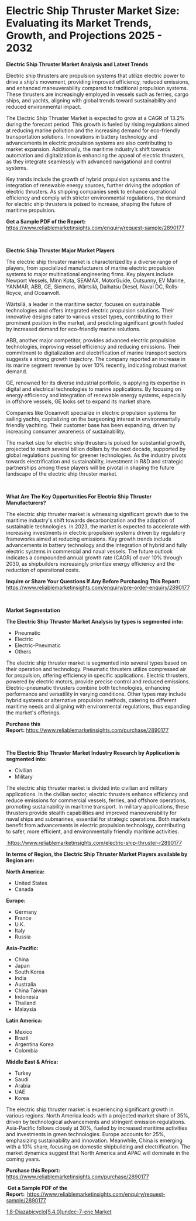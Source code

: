 <p><h1>Electric Ship Thruster Market Size: Evaluating its Market Trends, Growth, and Projections 2025 - 2032</h1></p><p><strong>Electric Ship Thruster Market Analysis and Latest Trends</strong></p>
<p><p>Electric ship thrusters are propulsion systems that utilize electric power to drive a ship's movement, providing improved efficiency, reduced emissions, and enhanced maneuverability compared to traditional propulsion systems. These thrusters are increasingly employed in vessels such as ferries, cargo ships, and yachts, aligning with global trends toward sustainability and reduced environmental impact.</p><p>The Electric Ship Thruster Market is expected to grow at a CAGR of 13.2% during the forecast period. This growth is fueled by rising regulations aimed at reducing marine pollution and the increasing demand for eco-friendly transportation solutions. Innovations in battery technology and advancements in electric propulsion systems are also contributing to market expansion. Additionally, the maritime industry’s shift towards automation and digitalization is enhancing the appeal of electric thrusters, as they integrate seamlessly with advanced navigational and control systems.</p><p>Key trends include the growth of hybrid propulsion systems and the integration of renewable energy sources, further driving the adoption of electric thrusters. As shipping companies seek to enhance operational efficiency and comply with stricter environmental regulations, the demand for electric ship thrusters is poised to increase, shaping the future of maritime propulsion.</p></p>
<p><strong>Get a Sample PDF of the Report:&nbsp;</strong> <a href="https://www.reliablemarketinsights.com/enquiry/request-sample/2890177?utm_campaign=2892&utm_medium=2&utm_source=Github&utm_content=ia&utm_term=14032025&utm_id=electric-ship-thruster">https://www.reliablemarketinsights.com/enquiry/request-sample/2890177</a></p>
<p>&nbsp;</p>
<p><strong>Electric Ship Thruster Major Market Players</strong></p>
<p><p>The electric ship thruster market is characterized by a diverse range of players, from specialized manufacturers of marine electric propulsion systems to major multinational engineering firms. Key players include Newport Vessels, Minn Kota, SEAMAX, MotorGuide, Outsunny, EV Marine, YANMAR, ABB, GE, Siemens, Wärtsilä, Daihatsu Diesel, Naval DC, Rolls-Royce, and Oceanvolt.</p><p>Wärtsilä, a leader in the maritime sector, focuses on sustainable technologies and offers integrated electric propulsion solutions. Their innovative designs cater to various vessel types, contributing to their prominent position in the market, and predicting significant growth fueled by increased demand for eco-friendly marine solutions.</p><p>ABB, another major competitor, provides advanced electric propulsion technologies, improving vessel efficiency and reducing emissions. Their commitment to digitalization and electrification of marine transport sectors suggests a strong growth trajectory. The company reported an increase in its marine segment revenue by over 10% recently, indicating robust market demand.</p><p>GE, renowned for its diverse industrial portfolio, is applying its expertise in digital and electrical technologies to marine applications. By focusing on energy efficiency and integration of renewable energy systems, especially in offshore vessels, GE looks set to expand its market share.</p><p>Companies like Oceanvolt specialize in electric propulsion systems for sailing yachts, capitalizing on the burgeoning interest in environmentally friendly yachting. Their customer base has been expanding, driven by increasing consumer awareness of sustainability.</p><p>The market size for electric ship thrusters is poised for substantial growth, projected to reach several billion dollars by the next decade, supported by global regulations pushing for greener technologies. As the industry pivots towards electrification and sustainability, investment in R&D and strategic partnerships among these players will be pivotal in shaping the future landscape of the electric ship thruster market.</p></p>
<p>&nbsp;</p>
<p><strong>What Are The Key Opportunities For Electric Ship Thruster Manufacturers?</strong></p>
<p><p>The electric ship thruster market is witnessing significant growth due to the maritime industry's shift towards decarbonization and the adoption of sustainable technologies. In 2023, the market is expected to accelerate with increasing investments in electric propulsion systems driven by regulatory frameworks aimed at reducing emissions. Key growth trends include advancements in battery technology and the integration of hybrid and fully electric systems in commercial and naval vessels. The future outlook indicates a compounded annual growth rate (CAGR) of over 10% through 2030, as shipbuilders increasingly prioritize energy efficiency and the reduction of operational costs.</p></p>
<p><strong>Inquire or Share Your Questions If Any Before Purchasing This Report:</strong> <a href="https://www.reliablemarketinsights.com/enquiry/pre-order-enquiry/2890177?utm_campaign=2892&utm_medium=2&utm_source=Github&utm_content=ia&utm_term=14032025&utm_id=electric-ship-thruster">https://www.reliablemarketinsights.com/enquiry/pre-order-enquiry/2890177</a></p>
<p>&nbsp;</p>
<p><strong>Market Segmentation</strong></p>
<p><strong>The Electric Ship Thruster Market Analysis by types is segmented into:</strong></p>
<p><ul><li>Pneumatic</li><li>Electric</li><li>Electric-Pneumatic</li><li>Others</li></ul></p>
<p><p>The electric ship thruster market is segmented into several types based on their operation and technology. Pneumatic thrusters utilize compressed air for propulsion, offering efficiency in specific applications. Electric thrusters, powered by electric motors, provide precise control and reduced emissions. Electric-pneumatic thrusters combine both technologies, enhancing performance and versatility in varying conditions. Other types may include hybrid systems or alternative propulsion methods, catering to different maritime needs and aligning with environmental regulations, thus expanding the market's offerings.</p></p>
<p><strong>Purchase this Report:&nbsp;</strong><a href="https://www.reliablemarketinsights.com/purchase/2890177?utm_campaign=2892&utm_medium=2&utm_source=Github&utm_content=ia&utm_term=14032025&utm_id=electric-ship-thruster">https://www.reliablemarketinsights.com/purchase/2890177</a></p>
<p>&nbsp;</p>
<p><strong>The Electric Ship Thruster Market Industry Research by Application is segmented into:</strong></p>
<p><ul><li>Civilian</li><li>Military</li></ul></p>
<p><p>The electric ship thruster market is divided into civilian and military applications. In the civilian sector, electric thrusters enhance efficiency and reduce emissions for commercial vessels, ferries, and offshore operations, promoting sustainability in maritime transport. In military applications, these thrusters provide stealth capabilities and improved maneuverability for naval ships and submarines, essential for strategic operations. Both markets benefit from advancements in electric propulsion technology, contributing to safer, more efficient, and environmentally friendly maritime activities.</p></p>
<p><a href="https://www.reliablemarketinsights.com/electric-ship-thruster-r2890177?utm_campaign=2892&utm_medium=2&utm_source=Github&utm_content=ia&utm_term=14032025&utm_id=electric-ship-thruster">&nbsp;https://www.reliablemarketinsights.com/electric-ship-thruster-r2890177</a></p>
<p><strong>In terms of Region, the Electric Ship Thruster Market Players available by Region are:</strong></p>
<p>
    <p> <strong> North America: </strong>
        <ul>
            <li>United States</li>
            <li>Canada</li>
        </ul>
        </p> 
    <p> <strong> Europe: </strong>
        <ul>
            <li>Germany</li>
            <li>France</li>
            <li>U.K.</li>
            <li>Italy</li>
            <li>Russia</li>
        </ul>
        </p> 
    <p> <strong> Asia-Pacific: </strong>
        <ul>
            <li>China</li>
            <li>Japan</li>
            <li>South Korea</li>
            <li>India</li>
            <li>Australia</li>
            <li>China Taiwan</li>
            <li>Indonesia</li>
            <li>Thailand</li>
            <li>Malaysia</li>
        </ul>
        </p> 
    <p> <strong> Latin America: </strong>
        <ul>
            <li>Mexico</li>
            <li>Brazil</li>
            <li>Argentina Korea</li>
            <li>Colombia</li>
        </ul>
        </p> 
    <p> <strong> Middle East & Africa: </strong>
        <ul>
            <li>Turkey</li>
            <li>Saudi</li>
            <li>Arabia</li>
            <li>UAE</li>
            <li>Korea</li>
        </ul>
    </p>
    </p>
<p><p>The electric ship thruster market is experiencing significant growth in various regions. North America leads with a projected market share of 35%, driven by technological advancements and stringent emission regulations. Asia-Pacific follows closely at 30%, fueled by increased maritime activities and investments in green technologies. Europe accounts for 25%, emphasizing sustainability and innovation. Meanwhile, China is emerging with a 10% share, focusing on domestic shipbuilding and electrification. The market dynamics suggest that North America and APAC will dominate in the coming years.</p></p>
<p><strong>Purchase this Report: </strong><a href="https://www.reliablemarketinsights.com/purchase/2890177?utm_campaign=2892&utm_medium=2&utm_source=Github&utm_content=ia&utm_term=14032025&utm_id=electric-ship-thruster">https://www.reliablemarketinsights.com/purchase/2890177</a></p>
<p>&nbsp;<strong>Get a Sample PDF of the Report:&nbsp;&nbsp;</strong><a href="https://www.reliablemarketinsights.com/enquiry/request-sample/2890177?utm_campaign=2892&utm_medium=2&utm_source=Github&utm_content=ia&utm_term=14032025&utm_id=electric-ship-thruster">https://www.reliablemarketinsights.com/enquiry/request-sample/2890177</a></p>
<p><strong></strong></p>
<p><p><a href="https://github.com/alberthagorsuch/Market-Research-Report-List-1/blob/main/18-diazabicyclo540undec-7-ene-market.md?utm_campaign=2892&utm_medium=2&utm_source=Github&utm_content=ia&utm_term=14032025&utm_id=electric-ship-thruster">1,8-Diazabicyclo[5.4.0]undec-7-ene Market</a></p></p>